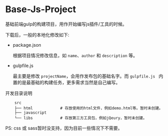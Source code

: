 # Base-Js-Project

基础前端gulp的构建项目，用作开始编写js插件/工具的时候。

下载后，一般的本地化修改如下:

* package.json

    根据项目情况修改信息，如 `name`、`author` 和 `description` 等。

* gulpfile.js

    最主要是修改 `projectName`，会用作发布包的基础名字。而 `gulpfile.js
` 内置的是最基础的构建任务，更多需求当然是自己编写。

开发目录说明

```
    src
    ├── html            # 存放使用的html文件，例如demo.html等。暂时未创建。
    ├── javascript
    └── libs            # 存放第三方工具包，例如jQeury，暂时未创建。
```

PS: css 或 sass暂时没支持，因为目前一些情况下不需要。
